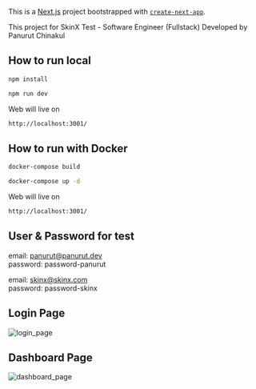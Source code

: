 This is a [Next.js](https://nextjs.org/) project bootstrapped with [`create-next-app`](https://github.com/vercel/next.js/tree/canary/packages/create-next-app).

This project for SkinX Test - Software Engineer (Fullstack)
Developed by Panurut Chinakul

## How to run local
```bash
npm install
```
```bash
npm run dev
```
Web will live on
```bash
http://localhost:3001/
```

## How to run with Docker
```bash
docker-compose build
```
```bash
docker-compose up -d
```
Web will live on
```bash
http://localhost:3001/
```

## User & Password for test
email: panurut@panurut.dev  
password: password-panurut

email: skinx@skinx.com  
password: password-skinx

## Login Page
![login_page](https://cdn.discordapp.com/attachments/840199305443672074/1223224616764575864/Screenshot_76.png?ex=661913b3&is=66069eb3&hm=38f87ea99f049827f5795f6e954301082c9d58e13003d4c3142adc7b2027eb87&)
## Dashboard Page
![dashboard_page](https://cdn.discordapp.com/attachments/840199305443672074/1223224617011777566/Screenshot_75.png?ex=661913b3&is=66069eb3&hm=cbd6f5e32a1992f29a64c5419b06f15567f2fce840b5ff9bf42ca4bc1c289321&)
